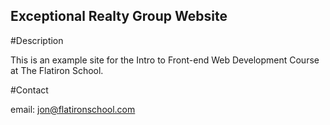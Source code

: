 Exceptional Realty Group Website
---

#Description

This is an example site for the Intro to Front-end Web Development Course at The Flatiron School.

#Contact

email: jon@flatironschool.com